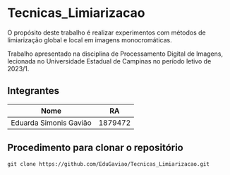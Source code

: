 # Tecnicas_Limiarizacao
O propósito deste trabalho é realizar experimentos com métodos de limiarização global e local em imagens monocromáticas.
 
Trabalho apresentado na disciplina de Processamento Digital de Imagens, lecionada no Universidade Estadual de Campinas no período letivo de 2023/1.

## Integrantes 
| Nome | RA |
|--|--|
|Eduarda Simonis Gavião | 1879472 |

 
 ## Procedimento para clonar o repositório
```
git clone https://github.com/EduGaviao/Tecnicas_Limiarizacao.git
```
